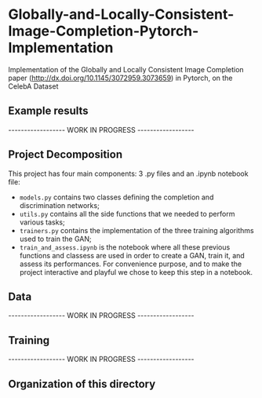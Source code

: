# Globally-and-Locally-Consistent-Image-Completion-Pytorch-Implementation
Implementation of the Globally and Locally Consistent Image Completion paper (http://dx.doi.org/10.1145/3072959.3073659) in Pytorch, on the CelebA Dataset


## Example results

------------------ WORK IN PROGRESS ------------------

## Project Decomposition

This project has four main components: 3 .py files and an .ipynb notebook file:
- `models.py` contains two classes defining the completion and discrimination networks;
- `utils.py` contains all the side functions that we needed to perform various tasks;
- `trainers.py` contains the implementation of the three training algorithms used to train the GAN;
- `train_and_assess.ipynb` is the notebook where all these previous functions and classess are used in order to create a GAN, train it, and assess its performances. For convenience purpose, and to make the project interactive and playful we chose to keep this step in a notebook.

## Data

------------------ WORK IN PROGRESS ------------------

## Training

------------------ WORK IN PROGRESS ------------------

## Organization of this directory
